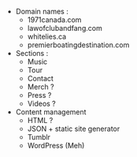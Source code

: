 * Domain names :
  * 1971canada.com
  * lawofclubandfang.com
  * whitelies.ca
  * premierboatingdestination.com
* Sections :
  * Music
  * Tour
  * Contact
  * Merch ?
  * Press ?
  * Videos ?
* Content management
  * HTML ?
  * JSON + static site generator
  * Tumblr
  * WordPress (Meh)
